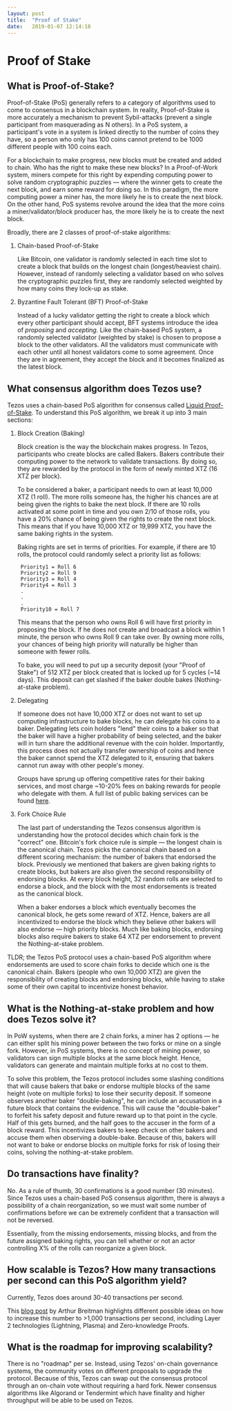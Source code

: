 ```yaml
---
layout: post
title:  "Proof of Stake"
date:   2019-01-07 12:14:18
---
```

# Proof of Stake

## What is Proof-of-Stake?

Proof-of-Stake (PoS) generally refers to a category of algorithms used to come to consensus in a blockchain system. In reality, Proof-of-Stake is more accurately a mechanism to prevent Sybil-attacks (prevent a single participant from masquerading as N others). In a PoS system, a participant's vote in a system is linked directly to the number of coins they have, so a person who only has 100 coins cannot pretend to be 1000 different people with 100 coins each.

For a blockchain to make progress, new blocks must be created and added to chain. Who has the right to make these new blocks? In a Proof-of-Work system, miners compete for this right by expending computing power to solve random cryptographic puzzles — where the winner gets to create the next block, and earn some reward for doing so. In this paradigm, the more computing power a miner has, the more likely he is to create the next block. On the other hand, PoS systems revolve around the idea that the more coins a miner/validator/block producer has, the more likely he is to create the next block. 

Broadly, there are 2 classes of proof-of-stake algorithms:

1. Chain-based Proof-of-Stake 

    Like Bitcoin, one validator is randomly selected in each time slot to create a block that builds on the longest chain (longest/heaviest chain). However, instead of randomly selecting a validator based on who solves the cryptographic puzzles first, they are randomly selected weighted by how many coins they lock-up as stake.   

2. Byzantine Fault Tolerant (BFT) Proof-of-Stake

    Instead of a lucky validator getting the right to create a block which every other participant should accept, BFT systems introduce the idea of *proposing* and *accepting.* Like the chain-based PoS system, a randomly selected validator (weighted by stake) is chosen to propose a block to the other validators. All the validators must communicate with each other until all honest validators come to some agreement. Once they are in agreement, they accept the block and it becomes finalized as the latest block. 

## What consensus algorithm does Tezos use?

Tezos uses a chain-based PoS algorithm for consensus called [Liquid Proof-of-Stake](https://medium.com/tezos/liquid-proof-of-stake-aec2f7ef1da7). To understand this PoS algorithm, we break it up into 3 main sections:

1. Block Creation (Baking) 

    Block creation is the way the blockchain makes progress. In Tezos, participants who create blocks are called Bakers. Bakers contribute their computing power to the network to validate transactions. By doing so, they are rewarded by the protocol in the form of newly minted XTZ (16 XTZ per block). 

    To be considered a baker, a participant needs to own at least 10,000 XTZ (1 roll). The more rolls someone has, the higher his chances are at being given the rights to bake the next block. If there are 10 rolls activated at some point in time and you own 2/10 of those rolls, you have a 20% chance of being given the rights to create the next block. This means that if you have 10,000 XTZ or 19,999 XTZ, you have the same baking rights in the system.  

    Baking rights are set in terms of priorities. For example, if there are 10 rolls, the protocol could randomly select a priority list as follows:

        Priority1 = Roll 6 
        Priority2 = Roll 9
        Priority3 = Roll 4
        Priority4 = Roll 3
        .
        .
        .
        Priority10 = Roll 7  

    This means that the person who owns Roll 6 will have first priority in proposing the block.     If he does not create and broadcast a block within 1 minute, the person who owns Roll 9 can take over. By owning more rolls, your chances of being high priority will naturally be higher than someone with fewer rolls. 

    To bake, you will need to put up a security deposit (your "Proof of Stake") of 512 XTZ per block created that is locked up for 5 cycles (~14 days). This deposit can get slashed if the baker double bakes (Nothing-at-stake problem). 

2. Delegating 

    If someone does not have 10,000 XTZ or does not want to set up computing infrastructure to bake blocks, he can delegate his coins to a baker. Delegating lets coin holders "lend" their coins to a baker so that the baker will have a higher probability of being selected, and the baker will in turn share the additional revenue with the coin holder. Importantly, this process does not actually transfer ownership of coins and hence the baker cannot spend the XTZ delegated to it, ensuring that bakers cannot run away with other people's money. 

    Groups have sprung up offering competitive rates for their baking services, and most charge ~10-20% fees on baking rewards for people who delegate with them. A full list of public baking services can be found [here](https://mytezosbaker.com/).

3. Fork Choice Rule

    The last part of understanding the Tezos consensus algorithm is understanding how the protocol decides which chain fork is the "correct" one. Bitcoin's fork choice rule is simple — the longest chain is the canonical chain. Tezos picks the canonical chain based on a different scoring mechanism: the number of bakers that endorsed the block. Previously we mentioned that bakers are given baking rights to create blocks, but bakers are also given the second responsibility of endorsing blocks. At every block height, 32 random rolls are selected to endorse a block, and the block with the most endorsements is treated as the canonical block. 

    When a baker endorses a block which eventually becomes the canonical block, he gets some reward of XTZ. Hence, bakers are all incentivized to endorse the block which they believe other bakers will also endorse — high priority blocks. Much like baking blocks, endorsing blocks also require bakers to stake 64 XTZ per endorsement to prevent the Nothing-at-stake problem.  

TLDR; the Tezos PoS protocol uses a chain-based PoS algorithm where endorsements are used to score chain forks to decide which one is the canonical chain. Bakers (people who own 10,000 XTZ) are given the responsibility of creating blocks and endorsing blocks, while having to stake some of their own capital to incentivize honest behavior.  

## What is the Nothing-at-stake problem and how does Tezos solve it?

In PoW systems, when there are 2 chain forks, a miner has 2 options — he can either split his mining power between the two forks or mine on a single fork. However, in PoS systems, there is no concept of mining power, so validators can sign multiple blocks at the same block height. Hence, validators can generate and maintain multiple forks at no cost to them. 

To solve this problem, the Tezos protocol includes some slashing conditions that will cause bakers that bake or endorse multiple blocks of the same height (vote on multiple forks) to lose their security deposit. If someone observes another baker "double-baking", he can include an accusation in a future block that contains the evidence. This will cause the "double-baker" to forfeit his safety deposit and future reward up to that point in the cycle. Half of this gets burned, and the half goes to the accuser in the form of a block reward. This incentivizes bakers to keep check on other bakers and accuse them when observing a double-bake. Because of this, bakers will not want to bake or endorse blocks on multiple forks for risk of losing their coins, solving the nothing-at-stake problem. 

## Do transactions have finality?

No. As a rule of thumb, 30 confirmations is a good number (30 minutes). Since Tezos uses a chain-based PoS consensus algorithm, there is always a possibility of a chain reorganization, so we must wait some number of confirmations before we can be extremely confident that a transaction will not be reversed.  

Essentially, from the missing endorsements, missing blocks, and from the future assigned baking rights, you can tell whether or not an actor controlling X% of the rolls can reorganize a given block.

## How scalable is Tezos? How many transactions per second can this PoS algorithm yield?

Currently, Tezos does around 30-40 transactions per second. 

This [blog post](https://hackernoon.com/scaling-tezo-8de241dd91bd) by Arthur Breitman highlights different possible ideas on how to increase this number to >1,000 transactions per second, including Layer 2 technologies (Lightning, Plasma) and Zero-knowledge Proofs.  

## What is the roadmap for improving scalability?

There is no "roadmap" per se. Instead, using Tezos' on-chain governance systems, the community votes on different proposals to upgrade the protocol. Because of this, Tezos can swap out the consensus protocol through an on-chain vote without requiring a hard fork. Newer consensus algorithms like Algorand or Tendermint which have finality and higher throughput will be able to be used on Tezos.